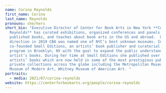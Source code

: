 ```yaml
---
name: Corina Reynolds
first_name: Corina
last_name: Reynolds
pronouns: she/hers
short_bio: "Executive Director of Center for Book Arts in New York **Corina
  Reynolds** has curated exhibitions, organized conferences and panels,
  published books, and teaches about book arts in the US and abroad.  Under her
  direction in 2019 CBA was named one of NYC’s best unknown museums. In 2012 she
  co-founded Small Editions, an artists’ book publisher and curatorial residency
  program in Brooklyn, NY with the goal to expand the public understanding of
  artist’s books. During her time at Small Editions she published over 30
  artists’ books which are now held in some of the most prestigious public and
  private collections across the globe including the Metropolitan Museum of Art,
  Museum of Modern Art, Whitney Museum of American Art. "
portraits:
  - media: 2021/07/corina-reynolds
website: https://centerforbookarts.org/people/corina-reynolds
---
```

